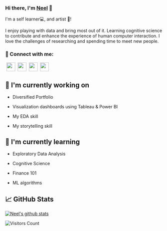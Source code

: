 ### Hi there, I'm <a href="https://linktr.ee/neel_patel" target="_blank" rel="noreferrer">Neel</a> 👋


I'm a self learner💻, and artist 🎨!

I enjoy playing with data and bring most out of it.  Learning cognitive science to contribute and enhance the experience of human computer interaction. I love the challenges of researching and spending time to meet new people. 

### 🤝 Connect with me:
&nbsp;<a href="https://www.linkedin.com/in/neel_ds/"><image src="https://cdn.jsdelivr.net/npm/simple-icons@v5/icons/linkedin.svg" height="28"></a>&nbsp;&nbsp;<a href="https://t.me/neel_ds"><image src="https://cdn.jsdelivr.net/npm/simple-icons@v5/icons/telegram.svg" height="28"></a>&nbsp;&nbsp;<a href="https://twitter.com/neelpatel_2"><image src="https://cdn.jsdelivr.net/npm/simple-icons@v5/icons/twitter.svg" height="28"></a>&nbsp;&nbsp;<a href="mailto:elsherlock00@gmail.com"><image src="https://cdn.jsdelivr.net/npm/simple-icons@v5/icons/gmail.svg" height="28"></a>&nbsp;&nbsp;

## 🔭 I'm currently working on

- Diversified Portfolio

- Visualization dashboards using Tableau & Power BI

-  My EDA skill

- My storytelling skill

## 🌱 I'm currently learning

- Exploratory Data Analysis

- Cognitive Science

- Finance 101

- ML algorithms


## 📈 GitHub Stats

[![Neel's github stats](https://github-readme-stats.vercel.app/api?username=neel-ds&show_icons=true&theme=tokyonight)](https://github.com/neel-ds)

![Visitors Count](https://profile-counter.glitch.me/neel-ds/count.svg)

